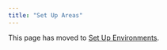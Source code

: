 ```yaml
---
title: "Set Up Areas"
---
```

This page has moved to [Set Up Environments](50-set-up-environments).
